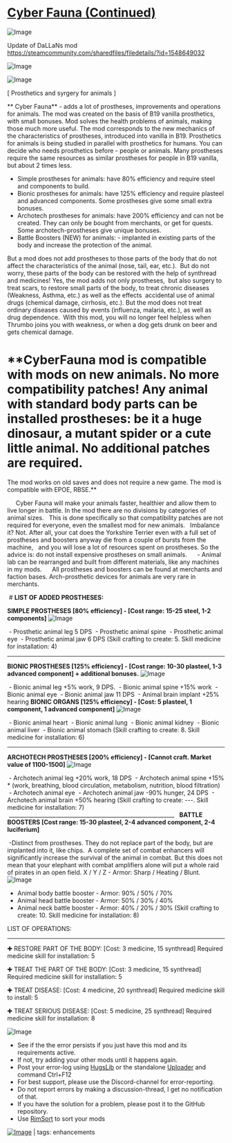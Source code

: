# [Cyber Fauna (Continued)](https://steamcommunity.com/sharedfiles/filedetails/?id=3263134806)

![Image](https://i.imgur.com/buuPQel.png)

Update of DaLLaNs mod https://steamcommunity.com/sharedfiles/filedetails/?id=1548649032

![Image](https://i.imgur.com/pufA0kM.png)
	
![Image](https://i.imgur.com/Z4GOv8H.png)

[ Prosthetics and syrgery for animals ]				
	 
** Cyber ​​Fauna** - adds a lot of prostheses, improvements and operations for animals. The mod was created on the basis of B19 vanilla prosthetics, with small bonuses.
Mod solves the health problems of animals, making those much more useful. The mod corresponds to the new mechanics of the characteristics of prostheses,
introduced into vanilla in B19. Prosthetics for animals is being studied in parallel with prosthetics for humans. You can decide who needs prosthetics before - people or animals.
Many prostheses require the same resources as similar prostheses for people in B19 vanilla, but about 2 times less.

- Simple prostheses for animals: have 80% efficiency and require steel and components to build.
- Bionic prostheses for animals: have 125% efficiency and require plasteel and advanced components. Some prostheses give some small extra bonuses.
- Archotech prostheses for animals: have 200% efficiency and can not be created. They can only be bought from merchants, or get for quests. Some archotech-prostheses give unique bonuses.
- Battle Boosters (NEW) for animals: - implanted in existing parts of the body and increase the protection of the animal.

But a mod does not add prostheses to those parts of the body that do not affect the characteristics of the animal (nose, tail, ear, etc.).
 But do not worry, these parts of the body can be restored with the help of synthread and medicines! Yes, the mod adds not only prostheses,
 but also surgery to treat scars, to restore small parts of the body, to treat chronic diseases (Weakness, Asthma, etc.) as well as the effects
 accidental use of animal drugs (chemical damage, cirrhosis, etc.). But the mod does not treat ordinary diseases caused by events (influenza, malaria, etc.), as well as drug dependence.
 With this mod, you will no longer feel helpless when Thrumbo joins you with weakness, or when a dog gets drunk on beer and gets chemical damage.
  
# **Cyber ​​Fauna mod is compatible with mods on new animals. No more compatibility patches! Any animal with standard body parts can be installed prostheses: be it a huge dinosaur, a mutant spider or a cute little animal. No additional patches are required.

The mod works on old saves and does not require a new game. The mod is compatible with EPOE, RBSE.**

  
  Cyber ​​Fauna will make your animals faster, healthier and allow them to live longer in battle. In the mod there are no divisions by categories of animal sizes.
  This is done specifically so that compatibility patches are not required for everyone, even the smallest mod for new animals.
  Imbalance it? Not. After all, your cat does the Yorkshire Terrier even with a full set of prostheses and boosters anyway die from a couple of bursts from the machine,
  and you will lose a lot of resources spent on prostheses. So the advice is: do not install expensive prostheses on small animals.
  
  - Animal lab can be rearranged and built from different materials, like any machines in my mods.
  
  All prostheses and boosters can be found at merchants and faction bases. Arch-prosthetic devices for animals are very rare in merchants.
  

 # **LIST OF ADDED PROSTHESES:**


**SIMPLE PROSTHESES [80% efficiency] - [Cost range: 15-25 steel, 1-2 components]**
![Image](https://i.imgur.com/xxph5Xw.png)

 - Prosthetic animal leg 5 DPS
 - Prosthetic animal spine
 - Prosthetic animal eye
 - Prosthetic animal jaw 6 DPS
(Skill crafting to create: 5. Skill medicine for installation: 4)
____________________________________________________________
**BIONIC PROSTHESES [125% efficiency] - [Cost range: 10-30 plasteel, 1-3 advanced component] + additional bonuses.**
![Image](https://i.imgur.com/BTZOkJu.png)

 - Bionic animal leg +5% work, 9 DPS.
 - Bionic animal spine +15% work
 - Bionic animal eye
 - Bionic animal jaw 11 DPS
 - Animal brain implant +25% hearing
**BIONIC ORGANS [125% efficiency] - [Cost: 5 plasteel, 1 component, 1 advanced component]**
![Image](https://i.imgur.com/8d59FXf.png)

 - Bionic animal heart
 - Bionic animal lung
 - Bionic animal kidney
 - Bionic animal liver
 - Bionic animal stomach
(Skill crafting to create: 8. Skill medicine for installation: 6)
____________________________________________________________
 **ARCHOTECH PROSTHESES [200% efficiency] - [Cannot craft. Market value of 1100-1500]**
![Image](https://i.imgur.com/kyulEYT.png)

 - Archotech animal leg +20% work, 18 DPS
 - Archotech animal spine +15% * (work, breathing, blood circulation, metabolism, nutrition, blood filtration)
 - Archotech animal eye
 - Archotech animal jaw -90% hunger, 24 DPS
 - Archotech animal brain +50% hearing
(Skill crafting to create: ---. Skill medicine for installation: 7)
 ____________________________________________________________
 
**BATTLE BOOSTERS [Cost range: 15-30 plasteel, 2-4 advanced component, 2-4 luciferium]**

 -Distinct from prostheses. They do not replace part of the body, but are implanted into it, like chips. 
 A complete set of combat enhancers will significantly increase the survival of the animal in combat.
 But this does not mean that your elephant with combat amplifiers alone will put a whole raid of pirates in an open field.
  X / Y / Z - Armor: Sharp / Heating / Blunt.
![Image](https://i.imgur.com/F0kN8JV.png)

 - Animal body battle booster - Armor: 90% / 50% / 70%
 - Animal head battle booster - Armor: 50% / 30% / 40%
 - Animal neck battle booster - Armor: 40% / 20% / 30%
(Skill crafting to create: 10. Skill medicine for installation: 8)


 
 LIST OF OPERATIONS:
____________________________________________________________

✚ RESTORE PART OF THE BODY: [Cost: 3 medicine, 15 synthread] Required medicine skill for installation: 5
 
✚ TREAT THE PART OF THE BODY: [Cost: 3 medicine, 15 synthread] Required medicine skill for installation: 5

✚ TREAT DISEASE: [Cost: 4 medicine, 20 synthread] Required medicine skill to install: 5
 
✚ TREAT SERIOUS DISEASE: [Cost: 5 medicine, 25 synthread] Required medicine skill for installation: 8

![Image](https://i.imgur.com/PwoNOj4.png)



-  See if the the error persists if you just have this mod and its requirements active.
-  If not, try adding your other mods until it happens again.
-  Post your error-log using [HugsLib](https://steamcommunity.com/workshop/filedetails/?id=818773962) or the standalone [Uploader](https://steamcommunity.com/sharedfiles/filedetails/?id=2873415404) and command Ctrl+F12
-  For best support, please use the Discord-channel for error-reporting.
-  Do not report errors by making a discussion-thread, I get no notification of that.
-  If you have the solution for a problem, please post it to the GitHub repository.
-  Use [RimSort](https://github.com/RimSort/RimSort/releases/latest) to sort your mods

 

[![Image](https://img.shields.io/github/v/release/emipa606/CyberFauna?label=latest%20version&style=plastic&color=9f1111&labelColor=black)](https://steamcommunity.com/sharedfiles/filedetails/changelog/3263134806) | tags:  enhancements
